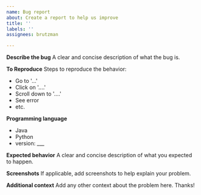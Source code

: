 ```yaml
---
name: Bug report
about: Create a report to help us improve
title: ''
labels: ''
assignees: brutzman

---
```


**Describe the bug**
A clear and concise description of what the bug is.

**To Reproduce**
Steps to reproduce the behavior:
* Go to '...'
* Click on '....'
* Scroll down to '....'
* See error
* etc.

**Programming language**
* Java
* Python
* version: ___

**Expected behavior**
A clear and concise description of what you expected to happen.

**Screenshots**
If applicable, add screenshots to help explain your problem.

**Additional context**
Add any other context about the problem here. Thanks!
